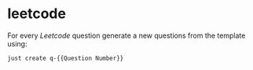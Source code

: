 # leetcode

For every _Leetcode_ question generate a new questions from the template using:

```bash
just create q-{{Question Number}}
```
